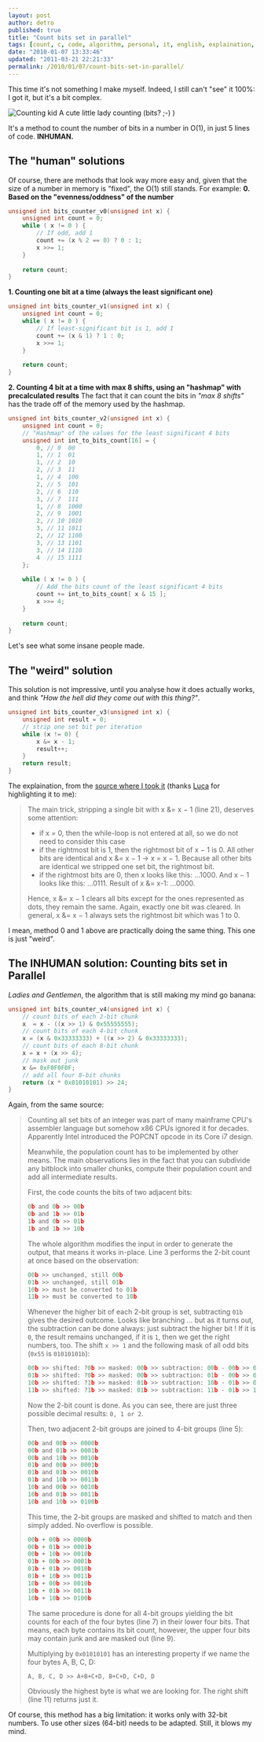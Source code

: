```yaml
---
layout: post
author: detro
published: true
title: "Count bits set in parallel"
tags: [count, c, code, algorithm, personal, it, english, explaination, bits, cool]
date: "2010-01-07 13:33:46"
updated: "2011-03-21 22:21:33"
permalink: /2010/01/07/count-bits-set-in-parallel/
---
```


This time it's not something I make myself. Indeed, I still can't "see" it 100%: I got it, but it's a bit complex.

<div class="img">
<img src="http://www.familyhelptree.com/blog/wp-content/uploads/2007/10/counting.jpg" alt="Counting kid" />
A cute little lady counting (bits? ;-) )
</div>

It's a method to count the number of bits in a number in O(1), in just 5 lines of code. <strong>INHUMAN.</strong>

## The "human" solutions
Of course, there are methods that look way more easy and, given that the size of a number in memory is "fixed", the O(1) still stands. For example:
<strong>0. Based on the "evenness/oddness" of the number</strong>

```c
unsigned int bits_counter_v0(unsigned int x) {
    unsigned int count = 0;
    while ( x != 0 ) {
        // If odd, add 1
        count += (x % 2 == 0) ? 0 : 1;
        x >>= 1;
    }
    
    return count;
}
```


<strong>1. Counting one bit at a time (always the least significant one)</strong>

```c
unsigned int bits_counter_v1(unsigned int x) {
    unsigned int count = 0;
    while ( x != 0 ) {
        // If least-significant bit is 1, add 1
        count += (x & 1) ? 1 : 0;
        x >>= 1;
    }
    
    return count;
}
```


<strong>2. Counting 4 bit at a time with max 8 shifts, using an "hashmap" with precalculated results</strong>
The fact that it can count the bits in <em>"max 8 shifts"</em> has the trade off of the memory used by the hashmap.


```c
unsigned int bits_counter_v2(unsigned int x) {
    unsigned int count = 0;
    // "Hashmap" of the values for the least significant 4 bits
    unsigned int int_to_bits_count[16] = {
        0, // 0  00
        1, // 1  01
        1, // 2  10
        2, // 3  11
        1, // 4  100
        2, // 5  101
        2, // 6  110
        3, // 7  111
        1, // 8  1000
        2, // 9  1001
        2, // 10 1010
        3, // 11 1011
        2, // 12 1100
        3, // 13 1101
        3, // 14 1110
        4  // 15 1111
    };
    
    while ( x != 0 ) {
        // Add the bits count of the least significant 4 bits
        count += int_to_bits_count[ x & 15 ];
        x >>= 4;
    }
    
    return count;
}
```


Let's see what some insane people made. <!--more-->

## The "weird" solution
This solution is not impressive, until you analyse how it does actually works, and think <em>"How the hell did they come out with this thing?"</em>.

```c
unsigned int bits_counter_v3(unsigned int x) {
    unsigned int result = 0;
    // strip one set bit per iteration
    while (x != 0) {
        x &= x - 1;
        result++;
    }
    return result;
}
```


The explaination, from the <a href="http://bits.stephan-brumme.com/countBits.html">source where I took it</a> (thanks <a href="http://twitter.com/lucabox">Luca</a> for highlighting it to me):
<blockquote>
The main trick, stripping a single bit with x &= x − 1 (line 21), deserves some attention:
<ul>
<li>if x = 0, then the while-loop is not entered at all, so we do not need to consider this case</li>
<li>if the rightmost bit is 1, then the rightmost bit of x − 1 is 0. All other bits are identical and x &= x − 1 → x = x − 1. Because all other bits are identical we stripped one set bit, the rightmost bit.</li>
<li>if the rightmost bits are 0, then x looks like this: ...1000. And x − 1 looks like this: ...0111. Result of x &= x-1: ...0000.</li>
</ul>
Hence, x &= x − 1 clears all bits except for the ones represented as dots, they remain the same. Again, exactly one bit was cleared.
In general, x &= x − 1 always sets the rightmost bit which was 1 to 0.
</blockquote>

I mean, method 0 and 1 above are practically doing the same thing. This one is just "weird".

## The INHUMAN solution: Counting bits set in Parallel
<em>Ladies and Gentlemen</em>, the algorithm that is still making my mind go banana:

```c
unsigned int bits_counter_v4(unsigned int x) {
    // count bits of each 2-bit chunk
    x  = x - ((x >> 1) & 0x55555555);
    // count bits of each 4-bit chunk
    x = (x & 0x33333333) + ((x >> 2) & 0x33333333);
    // count bits of each 8-bit chunk
    x = x + (x >> 4);
    // mask out junk
    x &= 0xF0F0F0F;
    // add all four 8-bit chunks
    return (x * 0x01010101) >> 24;
}
```


Again, from the same source:
<blockquote>
Counting all set bits of an integer was part of many mainframe CPU's assembler language but somehow
x86 CPUs ignored it for decades. Apparently Intel introduced the POPCNT opcode in its Core i7 design.

Meanwhile, the population count has to be implemented by other means.
The main observations lies in the fact that you can subdivide any bitblock into smaller chunks,
compute their population count and add all intermediate results.

First, the code counts the bits of two adjacent bits:


```c
0b and 0b >> 00b
0b and 1b >> 01b
1b and 0b >> 01b
1b and 1b >> 10b
```


The whole algorithm modifies the input in order to generate the output, that means it works in-place.
Line 3 performs the 2-bit count at once based on the observation:


```c
00b >> unchanged, still 00b
01b >> unchanged, still 01b
10b >> must be converted to 01b
11b >> must be converted to 10b
```


Whenever the higher bit of each 2-bit group is set, subtracting <code>01b</code> gives the desired outcome.
Looks like branching ... but as it turns out, the subtraction can be done always: just subtract the higher bit !
If it is <code>0</code>, the result remains unchanged, if it is <code>1</code>, then we get the right numbers, too.
The shift <code>x &gt;&gt; 1</code> and the following mask of all odd bits (<code>0x55</code> is <code>01010101b</code>):


```c
00b >> shifted: ?0b >> masked: 00b >> subtraction: 00b - 00b >> 00b
01b >> shifted: ?0b >> masked: 00b >> subtraction: 01b - 00b >> 01b
10b >> shifted: ?1b >> masked: 01b >> subtraction: 10b - 01b >> 01b
11b >> shifted: ?1b >> masked: 01b >> subtraction: 11b - 01b >> 10b
```


Now the 2-bit count is done. As you can see, there are just three possible decimal results: <code>0, 1 or 2</code>.

Then, two adjacent 2-bit groups are joined to 4-bit groups (line 5):


```c
00b and 00b >> 0000b
00b and 01b >> 0001b
00b and 10b >> 0010b
01b and 00b >> 0001b
01b and 01b >> 0010b
01b and 10b >> 0011b
10b and 00b >> 0010b
10b and 01b >> 0011b
10b and 10b >> 0100b
```


This time, the 2-bit groups are masked and shifted to match and then simply added. No overflow is possible.


```c
00b + 00b >> 0000b
00b + 01b >> 0001b
00b + 10b >> 0010b
01b + 00b >> 0001b
01b + 01b >> 0010b
01b + 10b >> 0011b
10b + 00b >> 0010b
10b + 01b >> 0011b
10b + 10b >> 0100b
```


The same procedure is done for all 4-bit groups yielding the bit counts for each of the four bytes (line 7)
in their lower four bits. That means, each byte contains its bit count, however, the upper four bits may
contain junk and are masked out (line 9).

Multiplying by <code>0x01010101</code> has an interesting property if we name the four bytes A, B, C, D:


```c
A, B, C, D >> A+B+C+D, B+C+D, C+D, D
```


Obviously the highest byte is what we are looking for. The right shift (line 11) returns just it.
</blockquote>

Of course, this method has a big limitation: it works only with 32-bit numbers.
To use other sizes (64-bit) needs to be adapted. Still, it blows my mind.
